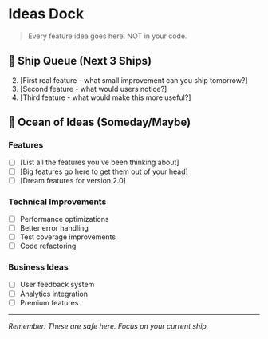 # Ideas Dock

> Every feature idea goes here. NOT in your code.

## 🚢 Ship Queue (Next 3 Ships)

2. [First real feature - what small improvement can you ship tomorrow?]
3. [Second feature - what would users notice?]
4. [Third feature - what would make this more useful?]

## 🌊 Ocean of Ideas (Someday/Maybe)

### Features
- [ ] [List all the features you've been thinking about]
- [ ] [Big features go here to get them out of your head]
- [ ] [Dream features for version 2.0]

### Technical Improvements
- [ ] Performance optimizations
- [ ] Better error handling
- [ ] Test coverage improvements
- [ ] Code refactoring

### Business Ideas
- [ ] User feedback system
- [ ] Analytics integration
- [ ] Premium features

---

*Remember: These are safe here. Focus on your current ship.*
